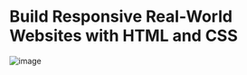 # Build Responsive Real-World Websites with HTML and CSS
![image](https://user-images.githubusercontent.com/103145317/179763263-6f43cd94-7f13-4589-9b93-c70846269f13.png)
